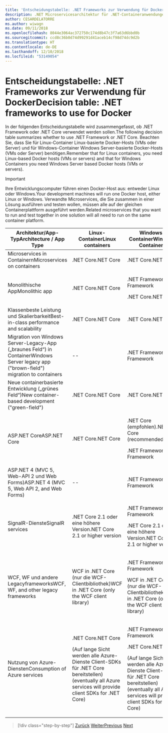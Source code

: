 ```yaml
---
title: 'Entscheidungstabelle: .NET Frameworks zur Verwendung für Docker'
description: .NET Microservicesarchitektur für .NET-Containeranwendungen | Entscheidungstabelle, .NET Frameworks zur Verwendung für Docker
author: CESARDELATORRE
ms.author: wiwagn
ms.date: 09/11/2018
ms.openlocfilehash: 8044e3064ac372750c174d8b47c3f7a63d6bbd0b
ms.sourcegitcommit: ccd8c36b0d74d99291d41aceb14cf98d74dc9d2b
ms.translationtype: HT
ms.contentlocale: de-DE
ms.lasthandoff: 12/10/2018
ms.locfileid: "53149054"
---
```

# <a name="decision-table-net-frameworks-to-use-for-docker"></a><span data-ttu-id="7087c-104">Entscheidungstabelle: .NET Frameworks zur Verwendung für Docker</span><span class="sxs-lookup"><span data-stu-id="7087c-104">Decision table: .NET frameworks to use for Docker</span></span>

<span data-ttu-id="7087c-105">In der folgenden Entscheidungstabelle wird zusammengefasst, ob .NET Framework oder .NET Core verwendet werden sollen.</span><span class="sxs-lookup"><span data-stu-id="7087c-105">The following decision table summarizes whether to use .NET Framework or .NET Core.</span></span> <span data-ttu-id="7087c-106">Beachten Sie, dass Sie für Linux-Container Linux-basierte Docker-Hosts (VMs oder Server) und für Windows-Container Windows Server-basierte Docker-Hosts (VMs oder Server) benötigen.</span><span class="sxs-lookup"><span data-stu-id="7087c-106">Remember that for Linux containers, you need Linux-based Docker hosts (VMs or servers) and that for Windows Containers you need Windows Server based Docker hosts (VMs or servers).</span></span>

> [!IMPORTANT]
> <span data-ttu-id="7087c-107">Ihre Entwicklungscomputer führen einen Docker-Host aus: entweder Linux oder Windows.</span><span class="sxs-lookup"><span data-stu-id="7087c-107">Your development machines will run one Docker host, either Linux or Windows.</span></span> <span data-ttu-id="7087c-108">Verwandte Microservices, die Sie zusammen in einer Lösung ausführen und testen wollen, müssen alle auf der gleichen Containerplattform ausgeführt werden.</span><span class="sxs-lookup"><span data-stu-id="7087c-108">Related microservices that you want to run and test together in one solution will all need to run on the same container platform.</span></span>

<table>
<thead>
<tr class="header">
<th><span data-ttu-id="7087c-109"><strong>Architektur/App-Typ</strong></span><span class="sxs-lookup"><span data-stu-id="7087c-109"><strong>Architecture / App Type</strong></span></span></th>
<th><span data-ttu-id="7087c-110"><strong>Linux-Container</strong></span><span class="sxs-lookup"><span data-stu-id="7087c-110"><strong>Linux containers</strong></span></span></th>
<th><span data-ttu-id="7087c-111"><strong>Windows-Container</strong></span><span class="sxs-lookup"><span data-stu-id="7087c-111"><strong>Windows Containers</strong></span></span></th>
</tr>
</thead>
<tbody>
<tr class="odd">
<td><span data-ttu-id="7087c-112">Microservices in Containern</span><span class="sxs-lookup"><span data-stu-id="7087c-112">Microservices on containers</span></span></td>
<td><span data-ttu-id="7087c-113">.NET Core</span><span class="sxs-lookup"><span data-stu-id="7087c-113">.NET Core</span></span></td>
<td><span data-ttu-id="7087c-114">.NET Core</span><span class="sxs-lookup"><span data-stu-id="7087c-114">.NET Core</span></span></td>
</tr>
<tr class="even">
<td><span data-ttu-id="7087c-115">Monolithische App</span><span class="sxs-lookup"><span data-stu-id="7087c-115">Monolithic app</span></span></td>
<td><span data-ttu-id="7087c-116">.NET Core</span><span class="sxs-lookup"><span data-stu-id="7087c-116">.NET Core</span></span></td>
<td><p><span data-ttu-id="7087c-117">.NET Framework</span><span class="sxs-lookup"><span data-stu-id="7087c-117">.NET Framework</span></span></p>
<p><span data-ttu-id="7087c-118">.NET Core</span><span class="sxs-lookup"><span data-stu-id="7087c-118">.NET Core</span></span></p></td>
</tr>
<tr class="odd">
<td><span data-ttu-id="7087c-119">Klassenbeste Leistung und Skalierbarkeit</span><span class="sxs-lookup"><span data-stu-id="7087c-119">Best-in-class performance and scalability</span></span></td>
<td><span data-ttu-id="7087c-120">.NET Core</span><span class="sxs-lookup"><span data-stu-id="7087c-120">.NET Core</span></span></td>
<td><span data-ttu-id="7087c-121">.NET Core</span><span class="sxs-lookup"><span data-stu-id="7087c-121">.NET Core</span></span></td>
</tr>
<tr class="even">
<td><span data-ttu-id="7087c-122">Migration von Windows Server-Legacy-App („braunes Feld“) in Container</span><span class="sxs-lookup"><span data-stu-id="7087c-122">Windows Server legacy app ("brown-field") migration to containers</span></span></td>
<td>--</td>
<td><span data-ttu-id="7087c-123">.NET Framework</span><span class="sxs-lookup"><span data-stu-id="7087c-123">.NET Framework</span></span></td>
</tr>
<tr class="odd">
<td><span data-ttu-id="7087c-124">Neue containerbasierte Entwicklung („grünes Feld“)</span><span class="sxs-lookup"><span data-stu-id="7087c-124">New container-based development ("green-field")</span></span></td>
<td><span data-ttu-id="7087c-125">.NET Core</span><span class="sxs-lookup"><span data-stu-id="7087c-125">.NET Core</span></span></td>
<td><span data-ttu-id="7087c-126">.NET Core</span><span class="sxs-lookup"><span data-stu-id="7087c-126">.NET Core</span></span></td>
</tr>
<tr class="even">
<td><span data-ttu-id="7087c-127">ASP.NET Core</span><span class="sxs-lookup"><span data-stu-id="7087c-127">ASP.NET Core</span></span></td>
<td><span data-ttu-id="7087c-128">.NET Core</span><span class="sxs-lookup"><span data-stu-id="7087c-128">.NET Core</span></span></td>
<td><p><span data-ttu-id="7087c-129">.NET Core (empfohlen)</span><span class="sxs-lookup"><span data-stu-id="7087c-129">.NET Core (recommended)</span></span></p>
<p><span data-ttu-id="7087c-130">.NET Framework</span><span class="sxs-lookup"><span data-stu-id="7087c-130">.NET Framework</span></span></p></td>
</tr>
<tr class="odd">
<td><span data-ttu-id="7087c-131">ASP.NET 4 (MVC 5, Web-API 2 und Web Forms)</span><span class="sxs-lookup"><span data-stu-id="7087c-131">ASP.NET 4 (MVC 5, Web API 2, and Web Forms)</span></span></td>
<td>--</td>
<td><span data-ttu-id="7087c-132">.NET Framework</span><span class="sxs-lookup"><span data-stu-id="7087c-132">.NET Framework</span></span></td>
</tr>
<tr class="even">
<td><span data-ttu-id="7087c-133">SignalR-Dienste</span><span class="sxs-lookup"><span data-stu-id="7087c-133">SignalR services</span></span></td>
<td><span data-ttu-id="7087c-134">.NET Core 2.1 oder eine höhere Version</span><span class="sxs-lookup"><span data-stu-id="7087c-134">.NET Core 2.1 or higher version</span></span></td>
<td><p><span data-ttu-id="7087c-135">.NET Framework</span><span class="sxs-lookup"><span data-stu-id="7087c-135">.NET Framework</span></span></p>
<p><span data-ttu-id="7087c-136">.NET Core 2.1 oder eine höhere Version</span><span class="sxs-lookup"><span data-stu-id="7087c-136">.NET Core 2.1 or higher version</span></span></p></td>
</tr>
<tr class="odd">
<td><span data-ttu-id="7087c-137">WCF, WF und andere Legacyframeworks</span><span class="sxs-lookup"><span data-stu-id="7087c-137">WCF, WF, and other legacy frameworks</span></span></td>
<td><span data-ttu-id="7087c-138">WCF in .NET Core (nur die WCF-Clientbibliothek)</span><span class="sxs-lookup"><span data-stu-id="7087c-138">WCF in .NET Core (only the WCF client library)</span></span></td>
<td><p><span data-ttu-id="7087c-139">.NET Framework</span><span class="sxs-lookup"><span data-stu-id="7087c-139">.NET Framework</span></span></p>
<p><span data-ttu-id="7087c-140">WCF in .NET Core (nur die WCF-Clientbibliothek)</span><span class="sxs-lookup"><span data-stu-id="7087c-140">WCF in .NET Core (only the WCF client library)</span></span></p></td>
</tr>
<tr class="even">
<td><span data-ttu-id="7087c-141">Nutzung von Azure-Diensten</span><span class="sxs-lookup"><span data-stu-id="7087c-141">Consumption of Azure services</span></span></td>
<td><p><span data-ttu-id="7087c-142">.NET Core</span><span class="sxs-lookup"><span data-stu-id="7087c-142">.NET Core</span></span></p>
<p><span data-ttu-id="7087c-143">(Auf lange Sicht werden alle Azure-Dienste Client-SDKs für .NET Core bereitstellen)</span><span class="sxs-lookup"><span data-stu-id="7087c-143">(eventually all Azure services will provide client SDKs for .NET Core)</span></span></p></td>
<td><p><span data-ttu-id="7087c-144">.NET Framework</span><span class="sxs-lookup"><span data-stu-id="7087c-144">.NET Framework</span></span></p>
<p><span data-ttu-id="7087c-145">.NET Core</span><span class="sxs-lookup"><span data-stu-id="7087c-145">.NET Core</span></span></p>
<p><span data-ttu-id="7087c-146">(Auf lange Sicht werden alle Azure-Dienste Client-SDKs für .NET Core bereitstellen)</span><span class="sxs-lookup"><span data-stu-id="7087c-146">(eventually all Azure services will provide client SDKs for .NET Core)</span></span></p></td>
</tr>
</tbody>
</table>

>[!div class="step-by-step"]
><span data-ttu-id="7087c-147">[Zurück](net-framework-container-scenarios.md)
>[Weiter](net-container-os-targets.md)</span><span class="sxs-lookup"><span data-stu-id="7087c-147">[Previous](net-framework-container-scenarios.md)
[Next](net-container-os-targets.md)</span></span>